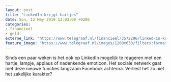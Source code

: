 ```yaml
---
layout: post
title: "LinkedIn krijgt hartjes"
date: Sun, 12 May 2019 12:03:00 +0200
categories: 
- financieel 
- geld 
externe_link: "https://www.telegraaf.nl/financieel/3572296/linked-in-krijgt-hartjes"
feature_image: "https://www.telegraaf.nl/images/1200x630/filters:format(jpeg):quality(80)/cdn-kiosk-api.telegraaf.nl/fa7a75d4-7404-11e9-8689-0218eaf05005.JPG"
---
```


<p class="intro">Sinds een paar weken is het ook op LinkedIn mogelijk te reageren met een hartje, lampje, applaus of nadenkende emoticon. Het sociale netwerk gaat met deze nieuwe functies langzaam Facebook achterna. Verliest het zo niet het zakelijke karakter?</p>

